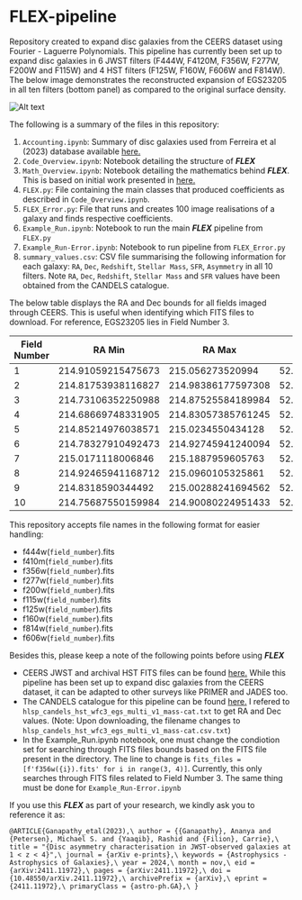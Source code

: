 # FLEX-pipeline

Repository created to expand disc galaxies from the CEERS dataset using Fourier - Laguerre Polynomials. This pipeline has currently been set up to expand disc galaxies in 6 JWST filters (F444W, F4120M, F356W, F277W, F200W and F115W) and 4 HST filters (F125W, F160W, F606W and F814W). The below image demonstrates the reconstructed expansion of EGS23205 in all ten filters (bottom panel) as compared to the original surface density. 

![Alt text](Paper_Grid.png)

The following is a summary of the files in this repository:

1. `Accounting.ipynb`: Summary of disc galaxies used from Ferreira et al (2023) database available [here.](https://github.com/astroferreira/CEERS_EPOCHS_MORPHO/tree/main)
2. `Code_Overview.ipynb`: Notebook detailing the structure of ***FLEX***
3. `Math_Overview.ipynb`: Notebook detailing the mathematics behind ***FLEX***. This is based on initial work presented in [here.](https://ui.adsabs.harvard.edu/abs/2021MNRAS.501.5408W/abstract)
4. `FLEX.py`: File containing the main classes that produced coefficients as described in `Code_Overview.ipynb`. 
5. `FLEX_Error.py`: File that runs and creates 100 image realisations of a galaxy and finds respective coefficients. 
6. `Example_Run.ipynb`: Notebook to run the main ***FLEX*** pipeline from `FLEX.py`
7. `Example_Run-Error.ipynb`: Notebook to run pipeline from `FLEX_Error.py`
8. `summary_values.csv`: CSV file summarising the following information for each galaxy: `RA`, `Dec`, `Redshift`, `Stellar Mass`, `SFR`, `Asymmetry` in all 10 filters. Note `RA`, `Dec`, `Redshift`, `Stellar Mass` and `SFR` values have been obtained from the CANDELS catalogue. 

The below table displays the RA and Dec bounds for all fields imaged through CEERS. This is useful when identifying which FITS files to download. For reference, EGS23205 lies in Field Number 3. 

| Field Number | RA Min             | RA Max            | Dec Min            | Dec Max            |
|--------------|--------------------|-------------------|--------------------|--------------------|
|      1       | 214.91059215475673 | 215.056273520994  | 52.93102145859292  | 53.02419052250401  |
|      2       | 214.81753938116827 | 214.98386177597308| 52.85612163208139  | 52.960766480428575 |
|      3       | 214.73106352250988 | 214.87525584189984| 52.80452870656189  | 52.897129917558054 |
|      4       | 214.68669748331905 | 214.83057385761245| 52.72184280085484  | 52.81446001663214  |
|      5       | 214.85214976038571 | 215.0234550434128 | 52.8417542533767   | 52.94983314050119  |
|      6       | 214.78327910492473 | 214.92745941240094| 52.786128133664604 | 52.878710410117094 |
|      7       | 215.0171118006846  | 215.1887959605763 | 52.90148470657302  | 53.00951454702593  |
|      8       | 214.92465941168712 | 215.0960105325861 | 52.83745618649953  | 52.94551386733736  |
|      9       | 214.8318590344492  | 215.00288241694562| 52.77475611977953  | 52.88284114363774  |
|      10      | 214.75687550159984 | 214.90080224951433| 52.717112379883616 | 52.80970419115057  |

This repository accepts file names in the following format for easier handling:

- f444w(`field_number`).fits
- f410m(`field_number`).fits
- f356w(`field_number`).fits
- f277w(`field_number`).fits
- f200w(`field_number`).fits
- f115w(`field_number`).fits
- f125w(`field_number`).fits
- f160w(`field_number`).fits
- f814w(`field_number`).fits
- f606w(`field_number`).fits

Besides this, please keep a note of the following points before using ***FLEX***

- CEERS JWST and archival HST FITS files can be found [here.](https://ceers.github.io/dr05.html) While this pipeline has been set up to expand disc galaxies from the CEERS dataset, it can be adapted to other surveys like PRIMER and JADES too. 
- The CANDELS catalogue for this pipeline can be found [here.](https://archive.stsci.edu/hlsp/candels/egs-catalogs) I refered to `hlsp_candels_hst_wfc3_egs_multi_v1_mass-cat.txt` to get RA and Dec values. (Note: Upon downloading, the filename changes to `hlsp_candels_hst_wfc3_egs_multi_v1_mass-cat.csv.txt`)
- In the Example_Run.ipynb notebook, one must change the condiotion set for searching through FITS files bounds based on the FITS file present in the directory. The line to change is `fits_files = [f'f356w({i}).fits' for i in range(3, 4)]`. Currently, this only searches through FITS files related to Field Number 3. The same thing must be done for `Example_Run-Error.ipynb`

If you use this ***FLEX*** as part of your research, we kindly ask you to reference it as:

`@ARTICLE{Ganapathy_etal(2023),\
       author = {{Ganapathy}, Ananya and {Petersen}, Michael S. and {Yaaqib}, Rashid and {Filion}, Carrie},\
        title = "{Disc asymmetry characterisation in JWST-observed galaxies at 1 < z < 4}",\
      journal = {arXiv e-prints},\
     keywords = {Astrophysics - Astrophysics of Galaxies},\
         year = 2024,\
        month = nov,\
          eid = {arXiv:2411.11972},\
        pages = {arXiv:2411.11972},\
          doi = {10.48550/arXiv.2411.11972},\
archivePrefix = {arXiv},\
       eprint = {2411.11972},\
 primaryClass = {astro-ph.GA},\
}`